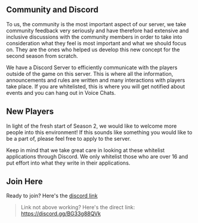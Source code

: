 ## Community and Discord

To us, the community is the most important aspect of our server, we take community feedback very seriously and have therefore had extensive and inclusive discussions with the community members in order to take into consideration what they feel is most important and what we should focus on. They are the ones who helped us develop this new concept for the second season from scratch.

We have a Discord Server to efficiently communicate with the players outside of the game on this server. This is where all the information, announcements and rules are written and many interactions with players take place. If you are whitelisted, this is where you will get notified about events and you can hang out in Voice Chats.

## New Players

In light of the fresh start of Season 2, we would like to welcome more people into this environment! If this sounds like something you would like to be a part of, please feel free to apply to the server.

Keep in mind that we take great care in looking at these whitelist applications through Discord. We only whitelist those who are over 16 and put effort into what they write in their applications.

## Join Here

Ready to join? Here's the [discord link](https://discord.gg/BG33g88QVk)
> Link not above working? Here's the direct link: https://discord.gg/BG33g88QVk
